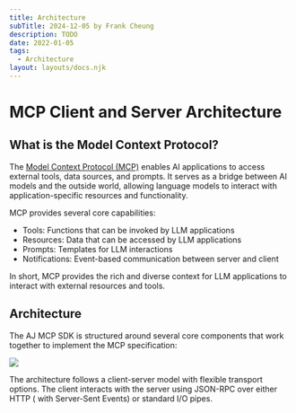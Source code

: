 ```yaml
---
title: Architecture
subTitle: 2024-12-05 by Frank Cheung
description: TODO
date: 2022-01-05
tags:
  - Architecture
layout: layouts/docs.njk
---
```


# MCP Client and Server Architecture

## What is the Model Context Protocol?

The [Model Context Protocol (MCP)](https://modelcontextprotocol.io/introduction) enables AI applications to access external tools, data sources, and
prompts. It serves as a bridge between AI models and the outside world, allowing language models to interact with application-specific resources and
functionality.

MCP provides several core capabilities:

- Tools: Functions that can be invoked by LLM applications
- Resources: Data that can be accessed by LLM applications
- Prompts: Templates for LLM interactions
- Notifications: Event-based communication between server and client

In short, MCP provides the rich and diverse context for LLM applications to interact with external resources and tools.

## Architecture

The AJ MCP SDK is structured around several core components that work together to implement the MCP specification:

![](/asset/imgs/a-1.jpg)

The architecture follows a client-server model with flexible transport options. The client interacts with the server using JSON-RPC over either HTTP (
with Server-Sent Events) or standard I/O pipes.